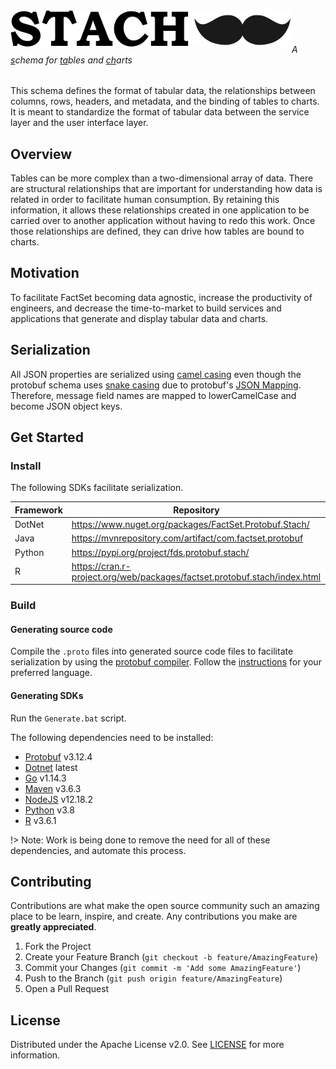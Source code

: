 <img src="images/logos/logo_450px.png" align="left">
<br/><br/>

<h6>A <u>s</u>chema for <u>ta</u>bles and <u>ch</u>arts</h6>

This schema defines the format of tabular data, the relationships between columns, rows, headers, and metadata, and the binding of tables to charts. It is meant to standardize the format of tabular data between the service layer and the user interface layer.

## Overview

Tables can be more complex than a two-dimensional array of data. There are structural relationships that are important for understanding how data is related in order to facilitate human consumption. By retaining this information, it allows these relationships created in one application to be carried over to another application without having to redo this work. Once those relationships are defined, they can drive how tables are bound to charts.

## Motivation

To facilitate FactSet becoming data agnostic, increase the productivity of engineers, and decrease the time-to-market to build services and applications that generate and display tabular data and charts.

## Serialization

All JSON properties are serialized using [camel casing](https://en.wikipedia.org/wiki/Camel_case) even though the protobuf schema uses [snake casing](https://en.wikipedia.org/wiki/Snake_case) due to protobuf's [JSON Mapping](https://developers.google.com/protocol-buffers/docs/proto3#json). Therefore, message field names are mapped to lowerCamelCase and become JSON object keys.

## Get Started

### Install

The following SDKs facilitate serialization.

   | Framework | Repository |
   |-----------|------------|
   | DotNet    | https://www.nuget.org/packages/FactSet.Protobuf.Stach/    |
   | Java      | https://mvnrepository.com/artifact/com.factset.protobuf |
   | Python    | https://pypi.org/project/fds.protobuf.stach/ |
   | R         | https://cran.r-project.org/web/packages/factset.protobuf.stach/index.html |
   
### Build

#### Generating source code

Compile the `.proto` files into generated source code files to facilitate serialization by using the [protobuf compiler](https://github.com/protocolbuffers/protobuf/releases). Follow the [instructions](https://developers.google.com/protocol-buffers/docs/proto3#generating) for your preferred language.

#### Generating SDKs

Run the `Generate.bat` script.

The following dependencies need to be installed:
- [Protobuf](https://github.com/protocolbuffers/protobuf/releases) v3.12.4
- [Dotnet](https://dotnet.microsoft.com/download) latest
- [Go](https://golang.org/dl/) v1.14.3
- [Maven](https://maven.apache.org/download.cgi) v3.6.3
- [NodeJS](https://nodejs.org/en/download/) v12.18.2
- [Python](https://www.python.org/downloads/) v3.8
- [R](https://cran.r-project.org/mirrors.html) v3.6.1

!> Note: Work is being done to remove the need for all of these dependencies, and automate this process.

## Contributing

Contributions are what make the open source community such an amazing place to be learn, inspire, and create. Any contributions you make are **greatly appreciated**.

1. Fork the Project
2. Create your Feature Branch (`git checkout -b feature/AmazingFeature`)
3. Commit your Changes (`git commit -m 'Add some AmazingFeature'`)
4. Push to the Branch (`git push origin feature/AmazingFeature`)
5. Open a Pull Request

## License

Distributed under the Apache License v2.0. See [LICENSE](LICENSE.txt ':ignore :target=_blank') for more information.